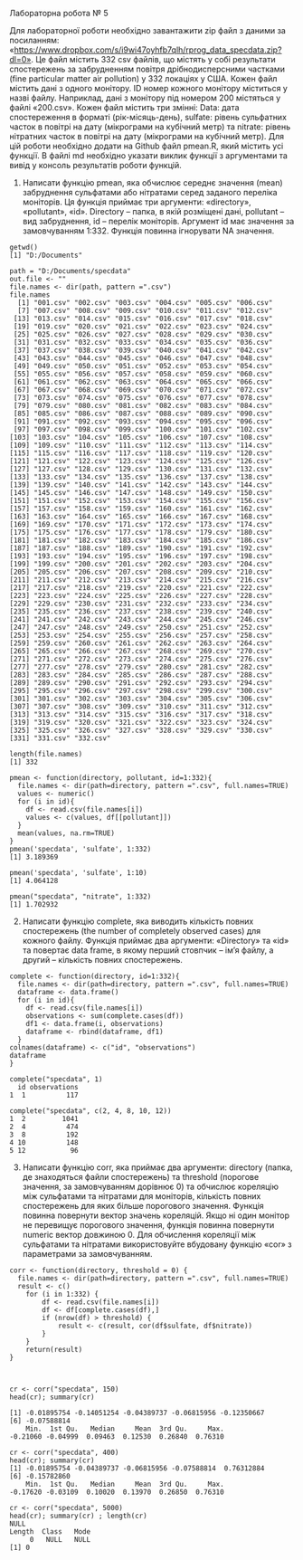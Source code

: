 Лабораторна робота № 5

Для лабораторної роботи необхідно завантажити zip файл з даними за посиланням: «https://www.dropbox.com/s/i9wi47oyhfb7qlh/rprog_data_specdata.zip?dl=0». Це файл містить 332 csv файлів, що містять у собі результати спостережень за забрудненням повітря дрібнодисперсними частками (fine particular matter air pollution) у 332 локаціях у США. Кожен файл містить дані з одного монітору. ID номер кожного монітору міститься у назві файлу. Наприклад, дані з монітору під номером 200 містяться у файлі «200.csv». Кожен файл містить три змінні: Data: дата спостереження в форматі (рік-місяць-день), sulfate: рівень сульфатних часток в повітрі на дату (мікрограми на кубічний метр) та nitrate: рівень нітратних часток в повітрі на дату (мікрограми на кубічний метр). Для цій роботи необхідно додати на Github файл pmean.R, який містить усі функції. В файлі md необхідно указати виклик функції з аргументами та вивід у консоль результатів роботи функцій.

1. Написати функцію pmean, яка обчислює середнє значення (mean) забруднення сульфатами або нітратами серед заданого переліка моніторів. Ця функція приймає три аргументи: «directory», «pollutant», «id». Directory – папка, в якій розміщені дані, pollutant – вид забруднення, id – перелік моніторів. Аргумент id має значення за замовчуванням 1:332. Функція повинна ігнорувати NA значення.
```{r}
getwd()
[1] "D:/Documents"

path = "D:/Documents/specdata"
out.file <- ""
file.names <- dir(path, pattern =".csv")
file.names
  [1] "001.csv" "002.csv" "003.csv" "004.csv" "005.csv" "006.csv"
  [7] "007.csv" "008.csv" "009.csv" "010.csv" "011.csv" "012.csv"
 [13] "013.csv" "014.csv" "015.csv" "016.csv" "017.csv" "018.csv"
 [19] "019.csv" "020.csv" "021.csv" "022.csv" "023.csv" "024.csv"
 [25] "025.csv" "026.csv" "027.csv" "028.csv" "029.csv" "030.csv"
 [31] "031.csv" "032.csv" "033.csv" "034.csv" "035.csv" "036.csv"
 [37] "037.csv" "038.csv" "039.csv" "040.csv" "041.csv" "042.csv"
 [43] "043.csv" "044.csv" "045.csv" "046.csv" "047.csv" "048.csv"
 [49] "049.csv" "050.csv" "051.csv" "052.csv" "053.csv" "054.csv"
 [55] "055.csv" "056.csv" "057.csv" "058.csv" "059.csv" "060.csv"
 [61] "061.csv" "062.csv" "063.csv" "064.csv" "065.csv" "066.csv"
 [67] "067.csv" "068.csv" "069.csv" "070.csv" "071.csv" "072.csv"
 [73] "073.csv" "074.csv" "075.csv" "076.csv" "077.csv" "078.csv"
 [79] "079.csv" "080.csv" "081.csv" "082.csv" "083.csv" "084.csv"
 [85] "085.csv" "086.csv" "087.csv" "088.csv" "089.csv" "090.csv"
 [91] "091.csv" "092.csv" "093.csv" "094.csv" "095.csv" "096.csv"
 [97] "097.csv" "098.csv" "099.csv" "100.csv" "101.csv" "102.csv"
[103] "103.csv" "104.csv" "105.csv" "106.csv" "107.csv" "108.csv"
[109] "109.csv" "110.csv" "111.csv" "112.csv" "113.csv" "114.csv"
[115] "115.csv" "116.csv" "117.csv" "118.csv" "119.csv" "120.csv"
[121] "121.csv" "122.csv" "123.csv" "124.csv" "125.csv" "126.csv"
[127] "127.csv" "128.csv" "129.csv" "130.csv" "131.csv" "132.csv"
[133] "133.csv" "134.csv" "135.csv" "136.csv" "137.csv" "138.csv"
[139] "139.csv" "140.csv" "141.csv" "142.csv" "143.csv" "144.csv"
[145] "145.csv" "146.csv" "147.csv" "148.csv" "149.csv" "150.csv"
[151] "151.csv" "152.csv" "153.csv" "154.csv" "155.csv" "156.csv"
[157] "157.csv" "158.csv" "159.csv" "160.csv" "161.csv" "162.csv"
[163] "163.csv" "164.csv" "165.csv" "166.csv" "167.csv" "168.csv"
[169] "169.csv" "170.csv" "171.csv" "172.csv" "173.csv" "174.csv"
[175] "175.csv" "176.csv" "177.csv" "178.csv" "179.csv" "180.csv"
[181] "181.csv" "182.csv" "183.csv" "184.csv" "185.csv" "186.csv"
[187] "187.csv" "188.csv" "189.csv" "190.csv" "191.csv" "192.csv"
[193] "193.csv" "194.csv" "195.csv" "196.csv" "197.csv" "198.csv"
[199] "199.csv" "200.csv" "201.csv" "202.csv" "203.csv" "204.csv"
[205] "205.csv" "206.csv" "207.csv" "208.csv" "209.csv" "210.csv"
[211] "211.csv" "212.csv" "213.csv" "214.csv" "215.csv" "216.csv"
[217] "217.csv" "218.csv" "219.csv" "220.csv" "221.csv" "222.csv"
[223] "223.csv" "224.csv" "225.csv" "226.csv" "227.csv" "228.csv"
[229] "229.csv" "230.csv" "231.csv" "232.csv" "233.csv" "234.csv"
[235] "235.csv" "236.csv" "237.csv" "238.csv" "239.csv" "240.csv"
[241] "241.csv" "242.csv" "243.csv" "244.csv" "245.csv" "246.csv"
[247] "247.csv" "248.csv" "249.csv" "250.csv" "251.csv" "252.csv"
[253] "253.csv" "254.csv" "255.csv" "256.csv" "257.csv" "258.csv"
[259] "259.csv" "260.csv" "261.csv" "262.csv" "263.csv" "264.csv"
[265] "265.csv" "266.csv" "267.csv" "268.csv" "269.csv" "270.csv"
[271] "271.csv" "272.csv" "273.csv" "274.csv" "275.csv" "276.csv"
[277] "277.csv" "278.csv" "279.csv" "280.csv" "281.csv" "282.csv"
[283] "283.csv" "284.csv" "285.csv" "286.csv" "287.csv" "288.csv"
[289] "289.csv" "290.csv" "291.csv" "292.csv" "293.csv" "294.csv"
[295] "295.csv" "296.csv" "297.csv" "298.csv" "299.csv" "300.csv"
[301] "301.csv" "302.csv" "303.csv" "304.csv" "305.csv" "306.csv"
[307] "307.csv" "308.csv" "309.csv" "310.csv" "311.csv" "312.csv"
[313] "313.csv" "314.csv" "315.csv" "316.csv" "317.csv" "318.csv"
[319] "319.csv" "320.csv" "321.csv" "322.csv" "323.csv" "324.csv"
[325] "325.csv" "326.csv" "327.csv" "328.csv" "329.csv" "330.csv"
[331] "331.csv" "332.csv"

length(file.names)
[1] 332

pmean <- function(directory, pollutant, id=1:332){
  file.names <- dir(path=directory, pattern =".csv", full.names=TRUE)
  values <- numeric()
  for (i in id){
    df <- read.csv(file.names[i])
    values <- c(values, df[[pollutant]])
  }
  mean(values, na.rm=TRUE)
}
pmean('specdata', 'sulfate', 1:332)
[1] 3.189369

pmean('specdata', 'sulfate', 1:10)
[1] 4.064128

pmean("specdata", "nitrate", 1:332)
[1] 1.702932
```

2. Написати функцію complete, яка виводить кількість повних спостережень (the number of completely observed cases) для кожного файлу. Функція приймає два аргументи: «Directory» та «id» та повертає data frame, в якому перший стовпчик – ім’я файлу, а другий – кількість повних спостережень.
```{r}
complete <- function(directory, id=1:332){
  file.names <- dir(path=directory, pattern =".csv", full.names=TRUE)
  dataframe <- data.frame() 
  for (i in id){
    df <- read.csv(file.names[i]) 
    observations <- sum(complete.cases(df)) 
    df1 <- data.frame(i, observations) 
    dataframe <- rbind(dataframe, df1)
  }
colnames(dataframe) <- c("id", "observations") 
dataframe
}

complete("specdata", 1)
  id observations
1  1          117

complete("specdata", c(2, 4, 8, 10, 12))
1  2         1041
2  4          474
3  8          192
4 10          148
5 12           96
```

3. Написати функцію corr, яка приймає два аргументи: directory (папка, де знаходяться файли спостережень) та threshold (порогове значення, за замовчуванням дорівнює 0) та обчислює кореляцію між сульфатами та нітратами для моніторів, кількість повних спостережень для яких більше порогового значення. Функція повинна повернути вектор значень кореляцій. Якщо ні один монітор не перевищує порогового значення, функція повинна повернути numeric вектор довжиною 0. Для обчислення кореляції між сульфатами та нітратами використовуйте вбудовану функцію «cor» з параметрами за замовчуванням.
```{r}
corr <- function(directory, threshold = 0) {
  file.names <- dir(path=directory, pattern =".csv", full.names=TRUE)
  result <- c()
	for (i in 1:332) {
		df <- read.csv(file.names[i])
		df <- df[complete.cases(df),]
		if (nrow(df) > threshold) {
			result <- c(result, cor(df$sulfate, df$nitrate))
		}
	}
	return(result)
}
	


cr <- corr("specdata", 150)
head(cr); summary(cr)

[1] -0.01895754 -0.14051254 -0.04389737 -0.06815956 -0.12350667
[6] -0.07588814
    Min.  1st Qu.   Median     Mean  3rd Qu.     Max. 
-0.21060 -0.04999  0.09463  0.12530  0.26840  0.76310 

cr <- corr("specdata", 400)
head(cr); summary(cr)
[1] -0.01895754 -0.04389737 -0.06815956 -0.07588814  0.76312884
[6] -0.15782860
    Min.  1st Qu.   Median     Mean  3rd Qu.     Max. 
-0.17620 -0.03109  0.10020  0.13970  0.26850  0.76310 

cr <- corr("specdata", 5000)
head(cr); summary(cr) ; length(cr)
NULL
Length  Class   Mode 
     0   NULL   NULL 
[1] 0

